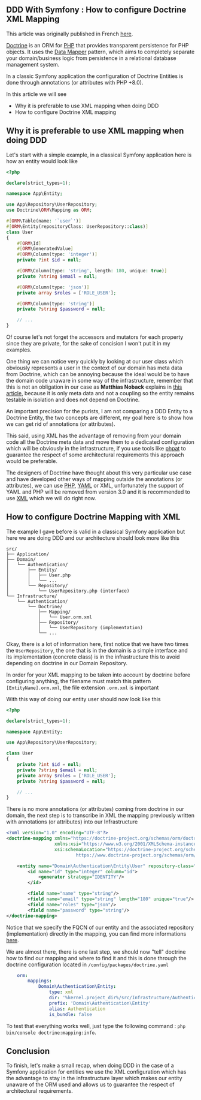 ## DDD With Symfony : How to configure Doctrine XML Mapping

This article was originally published in French [here](https://devscast.tech/posts/ddd-avec-symfony-comment-configurer-mapping-xml-doctrine-26).

[Doctrine](https://www.doctrine-project.org/) is an ORM for [PHP](https://php.net) that provides transparent persistence for PHP objects. It uses the [Data Mapper](https://martinfowler.com/eaaCatalog/dataMapper.html) pattern, which aims to completely separate your domain/business logic from persistence in a relational database management system.

In a classic Symfony application the configuration of Doctrine Entities is done through annotations (or attributes with PHP +8.0).

In this article we will see

- Why it is preferable to use XML mapping when doing DDD
- How to configure Doctrine XML mapping 

## Why it is preferable to use XML mapping when doing DDD

Let's start with a simple example, in a classical Symfony application here is how an entity would look like 

```php
<?php

declare(strict_types=1);

namespace App\Entity;

use App\Repository\UserRepository;
use Doctrine\ORM\Mapping as ORM;

#[ORM\Table(name: '`user`')]
#[ORM\Entity(repositoryClass: UserRepository::class)]
class User
{
    #[ORM\Id]
    #[ORM\GeneratedValue]
    #[ORM\Column(type: 'integer')]
    private ?int $id = null;

    #[ORM\Column(type: 'string', length: 180, unique: true)]
    private ?string $email = null;

    #[ORM\Column(type: 'json')]
    private array $roles = ['ROLE_USER'];

    #[ORM\Column(type: 'string')]
    private ?string $password = null;

    // ...
}
```

Of course let's not forget the accessors and mutators for each property since they are private, for the sake of concision I won't put it in my examples.

One thing we can notice very quickly by looking at our user class which obviously represents a user in the context of our domain has meta data from Doctrine, which can be annoying because the ideal would be to have the domain code unaware in some way of the infrastructure, remember that this is not an obligation in our case as **Matthias Noback** explains in [this article](https://matthiasnoback.nl/2020/05/ddd-and-your-database/), because it is only meta data and not a coupling so the entity remains testable in isolation and does not depend on Doctrine.

An important precision for the purists, I am not comparing a DDD Entity to a Doctrine Entity, the two concepts are different, my goal here is to show how we can get rid of annotations (or attributes).

This said, using XML has the advantage of removing from your domain code all the Doctrine meta data and move them to a dedicated configuration which will be obviously in the infrastructure, if you use tools like [phpat](https://github.com/carlosas/phpat) to guarantee the respect of some architectural requirements this approach would be preferable.

The designers of Doctrine have thought about this very particular use case and have developed other ways of mapping outside the annotations (or attributes), we can use [PHP](https://www.doctrine-project.org/projects/doctrine-orm/en/2.11/reference/php-mapping.html), [YAML](https://www.doctrine-project.org/projects/doctrine-orm/en/2.11/reference/xml-mapping.html) or XML, unfortunately the support of YAML and PHP will be removed from version 3.0 and it is recommended to use [XML](https://www.doctrine-project.org/projects/doctrine-orm/en/2.11/reference/xml-mapping.html) which we will do right now.

## How to configure Doctrine Mapping with XML
The example I gave before is valid in a classical Symfony application but here we are doing DDD and our architecture should look more like this 

```
src/
├── Application/
├── Domain/
│   └── Authentication/
│       ├── Entity/
│       │   ├── User.php
│       │   └── ...
│       └── Repository/
│           └── UserRepository.php (interface)
└── Infrastructure/
    └── Authentication/
        └── Doctrine/
            ├── Mapping/
            │   └── User.orm.xml
            ├── Repository/
            │   └── UserRepository (implementation)
            └── ...
```

Okay, there is a lot of information here, first notice that we have two times the `UserRepository`, the one that is in the domain is a simple interface and its implementation (concrete class) is in the infrastructure this to avoid depending on doctrine in our Domain Repository.

In order for your XML mapping to be taken into account by doctrine before configuring anything, the filename must match this pattern `[EntityName].orm.xml`, the file extension `.orm.xml` is important

With this way of doing our entity user should now look like this

```php
<?php

declare(strict_types=1);

namespace App\Entity;

use App\Repository\UserRepository;

class User
{
    private ?int $id = null;
    private ?string $email = null;
    private array $roles = ['ROLE_USER'];
    private ?string $password = null;

    // ...
}
```

There is no more annotations (or attributes) coming from doctrine in our domain, the next step is to transcribe in XML the mapping previously written with annotations (or attributes) into our Infrastructure

```xml
<?xml version="1.0" encoding="UTF-8"?>
<doctrine-mapping xmlns="https://doctrine-project.org/schemas/orm/doctrine-mapping"
                  xmlns:xsi="https://www.w3.org/2001/XMLSchema-instance"
                  xsi:schemaLocation="https://doctrine-project.org/schemas/orm/doctrine-mapping
                          https://www.doctrine-project.org/schemas/orm/doctrine-mapping.xsd">

    <entity name="Domain\Authentication\Entity\User" repository-class="Infrastructure\Authentication\Doctrine\Repository\UserRepository" table="user">
        <id name="id" type="integer" column="id">
            <generator strategy="IDENTITY"/>
        </id>

        <field name="name" type="string"/>
        <field name="email" type="string" length="180" unique="true"/>
        <field name="roles" type="json"/>
        <field name="password" type="string"/>
</doctrine-mapping>
```

Notice that we specify the FQCN of our entity and the associated repository (implementation) directly in the mapping, you can find more informations [here](https://www.doctrine-project.org/projects/doctrine-orm/en/2.11/reference/xml-mapping.html).

We are almost there, there is one last step, we should now "tell" doctrine how to find our mapping and where to find it and this is done through the doctrine configuration located in `/config/packages/doctrine.yaml`

```yaml
    orm:
        mappings:
            Domain\Authentication\Entity:
                type: xml
                dir: '%kernel.project_dir%/src/Infrastructure/Authentication/Doctrine/Mapping'
                prefix: 'Domain\Authentication\Entity'
                alias: Authentication
                is_bundle: false
```

To test that everything works well, just type the following command : ```php bin/console doctrine:mapping:info```.

## Conclusion
To finish, let's make a small recap, when doing DDD in the case of a Symfony application for entities we use the XML configuration which has the advantage to stay in the infrastructure layer which makes our entity unaware of the ORM used and allows us to guarantee the respect of architectural requirements.